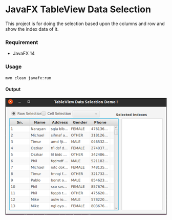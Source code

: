 # JavaFX TableView Data Selection

This project is for doing the selection based upon the columns and row and show the index data of it. 

### Requirement
- JavaFX 14

### Usage
```shell script
mvn clean javafx:run
```

#### Output
![Table View Data Selection](output.png)



